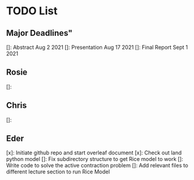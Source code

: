 # TODO List
## Major Deadlines"
[]: Abstract Aug 2 2021
[]: Presentation Aug 17 2021
[]: Final Report Sept 1 2021

## Rosie
[]: 
## Chris
[]:
## Eder
[x]: Initiate github repo and start overleaf document
[x]: Check out land python model
[]: Fix subdirectory structure to get Rice model to work
[]: Write code to solve the active contraction problem
[]: Add relevant files to different lecture section to run Rice Model
